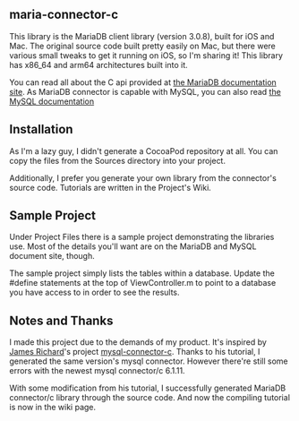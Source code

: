 ## maria-connector-c

This library is the MariaDB client library (version 3.0.8), built for iOS and Mac. The original source code built pretty easily on Mac, but there were various small tweaks to get it running on iOS, so I'm sharing it! This library has x86_64 and arm64 architectures built into it.

You can read all about the C api provided at [the MariaDB documentation site](https://mariadb.com/kb/en/library/mariadb-connector-c/). As MariaDB connector is capable with MySQL, you can also read [the MySQL documentation](http://dev.mysql.com/doc/refman/5.7/en/c-api.html)

## Installation

As I'm a lazy guy, I didn't generate a CocoaPod repository at all. You can copy the files from the Sources directory into your project.

Additionally, I prefer you generate your own library from the connector's source code. Tutorials are written in the Project's Wiki.

## Sample Project

Under Project Files there is a sample project demonstrating the libraries use. Most of the details you'll want are on the MariaDB and MySQL document site, though. 

The sample project simply lists the tables within a database. Update the #define statements at the top of ViewController.m to point to a database you have access to in order to see the results.

## Notes and Thanks

I made this project due to the demands of my product. It's inspired by [James Richard]()'s project [mysql-connector-c](https://github.com/ketzusaka/mysql-connector-c). Thanks to his tutorial, I generated the same version's mysql connector. However there're still some errors with the newest mysql connector/c 6.1.11.

With some modification from his tutorial, I successfully generated MariaDB connector/c library through the source code. And now the compiling tutorial is now in the wiki page.


